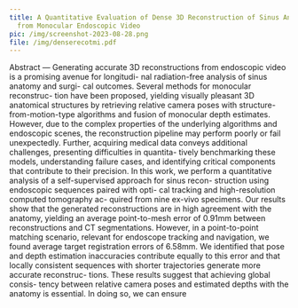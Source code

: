 ```yaml
---
title: A Quantitative Evaluation of Dense 3D Reconstruction of Sinus Anatomy
  from Monocular Endoscopic Video
pic: /img/screenshot-2023-08-28.png
file: /img/denserecotmi.pdf
---
```

Abstract — Generating accurate 3D reconstructions from endoscopic video is a promising avenue for longitudi- nal radiation-free analysis of sinus anatomy and surgi- cal outcomes. Several methods for monocular reconstruc- tion have been proposed, yielding visually pleasant 3D anatomical structures by retrieving relative camera poses with structure-from-motion-type algorithms and fusion of monocular depth estimates. However, due to the complex properties of the underlying algorithms and endoscopic scenes, the reconstruction pipeline may perform poorly or fail unexpectedly. Further, acquiring medical data conveys additional challenges, presenting difficulties in quantita- tively benchmarking these models, understanding failure cases, and identifying critical components that contribute to their precision. In this work, we perform a quantitative analysis of a self-supervised approach for sinus recon- struction using endoscopic sequences paired with opti- cal tracking and high-resolution computed tomography ac- quired from nine ex-vivo specimens. Our results show that the generated reconstructions are in high agreement with the anatomy, yielding an average point-to-mesh error of 0.91mm between reconstructions and CT segmentations. However, in a point-to-point matching scenario, relevant for endoscope tracking and navigation, we found average target registration errors of 6.58mm. We identified that pose and depth estimation inaccuracies contribute equally to this error and that locally consistent sequences with shorter trajectories generate more accurate reconstruc- tions. These results suggest that achieving global consis- tency between relative camera poses and estimated depths with the anatomy is essential. In doing so, we can ensure